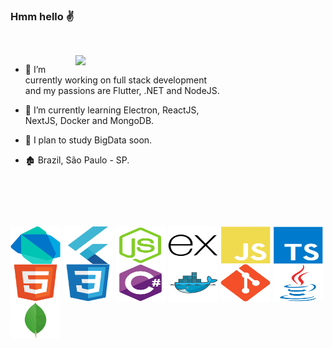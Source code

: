 ### Hmm hello ✌
##

<br>
<img align="right" width="400" style src="https://raw.githubusercontent.com/laynH/Anime-Girls-Holding-Programming-Books/master/C%2B%2B/Sakura_Nene_CPP.jpg">
<div align="left" width="20">
  
- 🔭 I’m currently working on full stack development
<br>and my passions are Flutter, .NET and NodeJS.

- 🌱 I’m currently learning Electron, ReactJS,
<br>NextJS, Docker and MongoDB.

- 🤖 I plan to study BigData soon.
  
- 🏚 Brazil, São Paulo - SP.
  </div>
  <br>
  
##
  <br>
  
<p>
  <img align="center" height="60" width="80" src="https://raw.githubusercontent.com/devicons/devicon/master/icons/dart/dart-original.svg">
  <img align="center" height="60" width="80" src="https://raw.githubusercontent.com/devicons/devicon/master/icons/flutter/flutter-original.svg">
  <img align="center" height="60" width="80" src="https://raw.githubusercontent.com/devicons/devicon/master/icons/nodejs/nodejs-original.svg">
  <img align="center" height="60" width="80" src="https://raw.githubusercontent.com/devicons/devicon/master/icons/express/express-original.svg">
  <img align="center" height="60" width="80" src="https://raw.githubusercontent.com/devicons/devicon/master/icons/javascript/javascript-plain.svg">
  <img align="center" height="60" width="80" src="https://raw.githubusercontent.com/devicons/devicon/master/icons/typescript/typescript-plain.svg">
  <img align="center" height="60" width="80" src="https://raw.githubusercontent.com/devicons/devicon/master/icons/html5/html5-original.svg">
  <img align="center" height="60" width="80" src="https://raw.githubusercontent.com/devicons/devicon/master/icons/css3/css3-original.svg">
  <img align="center" height="60" width="80" src="https://raw.githubusercontent.com/devicons/devicon/master/icons/csharp/csharp-original.svg">
  <img align="center" height="60" width="80" src="https://raw.githubusercontent.com/devicons/devicon/master/icons/docker/docker-original.svg">
  <img align="center" height="60" width="80" src="https://raw.githubusercontent.com/devicons/devicon/master/icons/git/git-original.svg">
  <img align="center" height="60" width="80" src="https://raw.githubusercontent.com/devicons/devicon/master/icons/java/java-original.svg">
  <img align="center" height="60" width="80" src="https://raw.githubusercontent.com/devicons/devicon/master/icons/mongodb/mongodb-original.svg">
</p>



